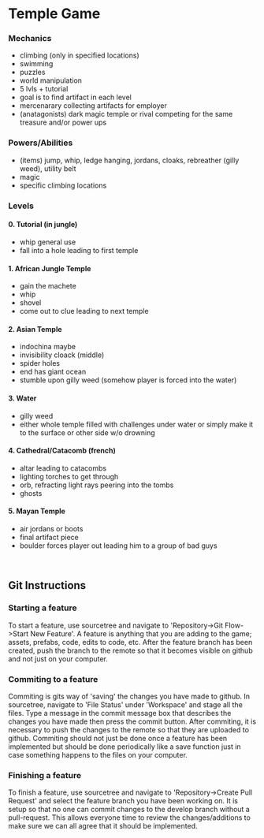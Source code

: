 # Temple Game
 
### Mechanics 
- climbing (only in specified locations)
- swimming
- puzzles
- world manipulation
- 5 lvls + tutorial
- goal is to find artifact in each level
- mercenarary collecting artifacts for employer
- (anatagonists) dark magic temple or rival competing for the same treasure and/or power ups

### Powers/Abilities
- (items) jump, whip, ledge hanging, jordans, cloaks, rebreather (gilly weed), utility belt
- magic
- specific climbing locations

### Levels
#### 0. Tutorial (in jungle)
- whip general use
- fall into a hole leading to first temple

#### 1. African Jungle Temple
- gain the machete
- whip
- shovel
- come out to clue leading to next temple

#### 2. Asian Temple
- indochina maybe
- invisibility cloack (middle)
- spider holes
- end has giant ocean
- stumble upon gilly weed (somehow player is forced into the water)

#### 3. Water
- gilly weed
- either whole temple filled with challenges under water or simply make it to the surface or other side w/o drowning

#### 4. Cathedral/Catacomb (french)
- altar leading to catacombs
- lighting torches to get through
- orb, refracting light rays peering into the tombs
- ghosts

#### 5. Mayan Temple
- air jordans or boots
- final artifact piece
- boulder forces player out leading him to a group of bad guys

<br />

## Git Instructions
### Starting a feature
To start a feature, use sourcetree and navigate to 'Repository->Git Flow->Start New Feature'. A feature is anything that you are adding to the game; assets, prefabs, code, edits to code, etc. After the feature branch has been created, push the branch to the remote so that it becomes visible on github and not just on your computer.

### Commiting to a feature
Commiting is gits way of 'saving' the changes you have made to github. In sourcetree, navigate to 'File Status' under 'Workspace' and stage all the files. Type a message in the commit message box that describes the changes you have made then press the commit button. After commiting, it is necessary to push the changes to the remote so that they are uploaded to github. Commiting should not just be done once a feature has been implemented but should be done periodically like a save function just in case something happens to the files on your computer.

### Finishing a feature
To finish a feature, use sourcetree and navigate to 'Repository->Create Pull Request' and select the feature branch you have been working on. It is setup so that no one can commit changes to the develop branch without a pull-request. This allows everyone time to review the changes/additions to make sure we can all agree that it should be implemented.
